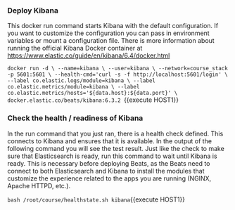 ### Deploy Kibana

This docker run command starts Kibana with the default configuration.  If you want to customize the configuration you can pass in environment variables or mount a configuration file.  There is more information about running the official Kibana Docker container at https://www.elastic.co/guide/en/kibana/6.4/docker.html 

`
docker run -d \
  --name=kibana \
  --user=kibana \
  --network=course_stack -p 5601:5601 \
  --health-cmd='curl -s -f http://localhost:5601/login' \
  --label co.elastic.logs/module=kibana \
  --label co.elastic.metrics/module=kibana \
  --label co.elastic.metrics/hosts='${data.host}:${data.port}' \
  docker.elastic.co/beats/kibana:6.3.2 
`{{execute HOST1}}

### Check the health / readiness of Kibana

In the run command that you just ran, there is a health check defined.  This connects to Kibana and ensures that it is available. In the output of the following command you will see the test result.  Just like the check to make sure that Elasticsearch is ready, run this command to wait until Kibana is ready.  This is necessary before deploying Beats, as the Beats need to connect to both Elasticsearch and Kibana to install the modules that customize the experience related to the apps you are running (NGINX, Apache HTTPD, etc.).

`bash /root/course/healthstate.sh kibana`{{execute HOST1}}
